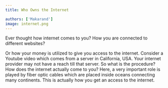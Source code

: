 ```yaml
---
title: Who Owns the Internet

authors: ['Makarand']
image: internet.png
---
```


Ever thought how internet comes to you? How you are connected to different websites?

Or how your money is utilized to give you access to the internet. Consider a Youtube video which comes from a server in California, USA. Your internet provider may not have a reach till that server. So what is the procedure? How does the internet actually come to you? Here, a very important role is played by fiber optic cables which are placed inside oceans connecting many continents. This is actually how you get an access to the internet.
